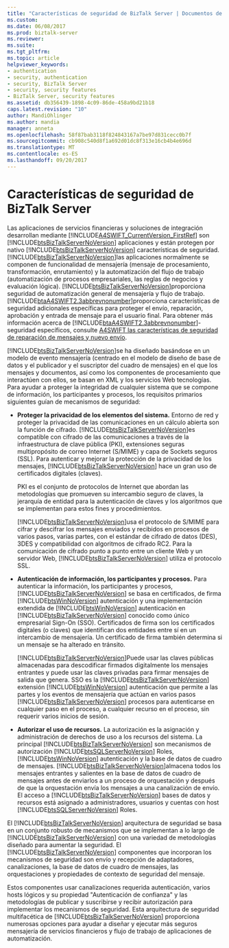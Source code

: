 ```yaml
---
title: "Características de seguridad de BizTalk Server | Documentos de Microsoft"
ms.custom: 
ms.date: 06/08/2017
ms.prod: biztalk-server
ms.reviewer: 
ms.suite: 
ms.tgt_pltfrm: 
ms.topic: article
helpviewer_keywords:
- authentication
- security, authentication
- security, BizTalk Server
- security, security features
- BizTalk Server, security features
ms.assetid: db356439-1898-4c09-86de-458a9bd21b18
caps.latest.revision: "10"
author: MandiOhlinger
ms.author: mandia
manager: anneta
ms.openlocfilehash: 58f87bab3118f824843167a7be97d831cecc0b7f
ms.sourcegitcommit: cb908c540d8f1a692d01dc8f313e16cb4b4e696d
ms.translationtype: MT
ms.contentlocale: es-ES
ms.lasthandoff: 09/20/2017
---
```

# <a name="biztalk-server-security-features"></a>Características de seguridad de BizTalk Server
Las aplicaciones de servicios financieras y soluciones de integración desarrollan mediante [!INCLUDE[A4SWIFT_CurrentVersion_FirstRef](../../includes/a4swift-currentversion-firstref-md.md)] son [!INCLUDE[btsBizTalkServerNoVersion](../../includes/btsbiztalkservernoversion-md.md)] aplicaciones y están protegen por nativo [!INCLUDE[btsBizTalkServerNoVersion](../../includes/btsbiztalkservernoversion-md.md)] características de seguridad. [!INCLUDE[btsBizTalkServerNoVersion](../../includes/btsbiztalkservernoversion-md.md)]las aplicaciones normalmente se componen de funcionalidad de mensajería (mensaje de procesamiento, transformación, enrutamiento) y la automatización del flujo de trabajo (automatización de procesos empresariales, las reglas de negocios y evaluación lógica). [!INCLUDE[btsBizTalkServerNoVersion](../../includes/btsbiztalkservernoversion-md.md)]proporciona seguridad de automatización general de mensajería y flujo de trabajo. [!INCLUDE[btaA4SWIFT2.3abbrevnonumber](../../includes/btaa4swift2-3abbrevnonumber-md.md)]proporciona características de seguridad adicionales específicas para proteger el envío, reparación, aprobación y entrada de mensaje para el usuario final. Para obtener más información acerca de [!INCLUDE[btaA4SWIFT2.3abbrevnonumber](../../includes/btaa4swift2-3abbrevnonumber-md.md)]-seguridad específicos, consulte [A4SWIFT las características de seguridad de reparación de mensajes y nuevo envío](../../adapters-and-accelerators/accelerator-swift/a4swift-security-features-for-message-repair-and-new-submission.md).  
  
 [!INCLUDE[btsBizTalkServerNoVersion](../../includes/btsbiztalkservernoversion-md.md)]se ha diseñado basándose en un modelo de evento mensajería (centrado en el modelo de diseño de base de datos y el publicador y el suscriptor del cuadro de mensajes) en el que los mensajes y documentos, así como los componentes de procesamiento que interactúen con ellos, se basan en XML y los servicios Web tecnologías. Para ayudar a proteger la integridad de cualquier sistema que se compone de información, los participantes y procesos, los requisitos primarios siguientes guían de mecanismos de seguridad:  
  
-   **Proteger la privacidad de los elementos del sistema.** Entorno de red y proteger la privacidad de las comunicaciones en un cálculo abierta son la función de cifrado. [!INCLUDE[btsBizTalkServerNoVersion](../../includes/btsbiztalkservernoversion-md.md)]es compatible con cifrado de las comunicaciones a través de la infraestructura de clave pública (PKI), extensiones seguras multipropósito de correo Internet (S/MIME) y capa de Sockets seguros (SSL). Para autenticar y mejorar la protección de la privacidad de los mensajes, [!INCLUDE[btsBizTalkServerNoVersion](../../includes/btsbiztalkservernoversion-md.md)] hace un gran uso de certificados digitales (claves).  
  
     PKI es el conjunto de protocolos de Internet que abordan las metodologías que promueven su intercambio seguro de claves, la jerarquía de entidad para la autenticación de claves y los algoritmos que se implementan para estos fines y procedimientos.  
  
     [!INCLUDE[btsBizTalkServerNoVersion](../../includes/btsbiztalkservernoversion-md.md)]usa el protocolo de S/MIME para cifrar y descifrar los mensajes enviados y recibidos en procesos de varios pasos, varias partes, con el estándar de cifrado de datos (DES), 3DES y compatibilidad con algoritmos de cifrado RC2. Para la comunicación de cifrado punto a punto entre un cliente Web y un servidor Web, [!INCLUDE[btsBizTalkServerNoVersion](../../includes/btsbiztalkservernoversion-md.md)] utiliza el protocolo SSL.  
  
-   **Autenticación de información, los participantes y procesos.** Para autenticar la información, los participantes y procesos, [!INCLUDE[btsBizTalkServerNoVersion](../../includes/btsbiztalkservernoversion-md.md)] se basa en certificados, de firma [!INCLUDE[btsWinNoVersion](../../includes/btswinnoversion-md.md)] autenticación y una implementación extendida de [!INCLUDE[btsWinNoVersion](../../includes/btswinnoversion-md.md)] autenticación en [!INCLUDE[btsBizTalkServerNoVersion](../../includes/btsbiztalkservernoversion-md.md)] conocido como único empresarial Sign-On (SSO). Certificados de firma son los certificados digitales (o claves) que identifican dos entidades entre sí en un intercambio de mensajería. Un certificado de firma también determina si un mensaje se ha alterado en tránsito.  
  
     [!INCLUDE[btsBizTalkServerNoVersion](../../includes/btsbiztalkservernoversion-md.md)]Puede usar las claves públicas almacenadas para descodificar firmados digitalmente los mensajes entrantes y puede usar las claves privadas para firmar mensajes de salida que genera. SSO es la [!INCLUDE[btsBizTalkServerNoVersion](../../includes/btsbiztalkservernoversion-md.md)] extensión [!INCLUDE[btsWinNoVersion](../../includes/btswinnoversion-md.md)] autenticación que permite a las partes y los eventos de mensajería que actúan en varios pasos [!INCLUDE[btsBizTalkServerNoVersion](../../includes/btsbiztalkservernoversion-md.md)] procesos para autenticarse en cualquier paso en el proceso, a cualquier recurso en el proceso, sin requerir varios inicios de sesión.  
  
-   **Autorizar el uso de recursos.** La autorización es la asignación y administración de derechos de uso a los recursos del sistema. La principal [!INCLUDE[btsBizTalkServerNoVersion](../../includes/btsbiztalkservernoversion-md.md)] son mecanismos de autorización [!INCLUDE[btsSQLServerNoVersion](../../includes/btssqlservernoversion-md.md)] Roles, [!INCLUDE[btsWinNoVersion](../../includes/btswinnoversion-md.md)] autenticación y la base de datos de cuadro de mensajes. [!INCLUDE[btsBizTalkServerNoVersion](../../includes/btsbiztalkservernoversion-md.md)]almacena todos los mensajes entrantes y salientes en la base de datos de cuadro de mensajes antes de enviarlos a un proceso de orquestación y después de que la orquestación envía los mensajes a una canalización de envío. El acceso a [!INCLUDE[btsBizTalkServerNoVersion](../../includes/btsbiztalkservernoversion-md.md)] bases de datos y recursos está asignado a administradores, usuarios y cuentas con host [!INCLUDE[btsSQLServerNoVersion](../../includes/btssqlservernoversion-md.md)] Roles.  
  
 El [!INCLUDE[btsBizTalkServerNoVersion](../../includes/btsbiztalkservernoversion-md.md)] arquitectura de seguridad se basa en un conjunto robusto de mecanismos que se implementan a lo largo de [!INCLUDE[btsBizTalkServerNoVersion](../../includes/btsbiztalkservernoversion-md.md)] con una variedad de metodologías diseñado para aumentar la seguridad. El [!INCLUDE[btsBizTalkServerNoVersion](../../includes/btsbiztalkservernoversion-md.md)] componentes que incorporan los mecanismos de seguridad son envío y recepción de adaptadores, canalizaciones, la base de datos de cuadro de mensajes, las orquestaciones y propiedades de contexto de seguridad del mensaje.  
  
 Estos componentes usar canalizaciones requerida autenticación, varios hosts lógicos y su propiedad "Autenticación de confianza" y las metodologías de publicar y suscribirse y recibir autorización para implementar los mecanismos de seguridad. Esta arquitectura de seguridad multifacética de [!INCLUDE[btsBizTalkServerNoVersion](../../includes/btsbiztalkservernoversion-md.md)] proporciona numerosas opciones para ayudar a diseñar y ejecutar más seguros mensajería de servicios financieros y flujo de trabajo de aplicaciones de automatización.
